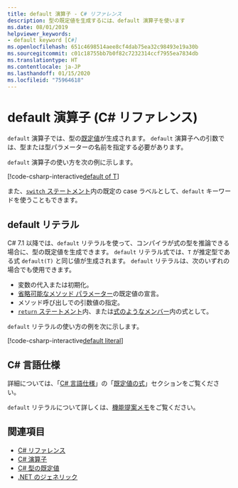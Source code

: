```yaml
---
title: default 演算子 - C# リファレンス
description: 型の既定値を生成するには、default 演算子を使います
ms.date: 08/01/2019
helpviewer_keywords:
- default keyword [C#]
ms.openlocfilehash: 651c4698514aee8cf4dab75ea32c98493e19a30b
ms.sourcegitcommit: c01c18755bb7b0f82c7232314ccf7955ea7834db
ms.translationtype: HT
ms.contentlocale: ja-JP
ms.lasthandoff: 01/15/2020
ms.locfileid: "75964618"
---
```

# <a name="default-operator-c-reference"></a>default 演算子 (C# リファレンス)

`default` 演算子では、型の[既定値](../builtin-types/default-values.md)が生成されます。 `default` 演算子への引数では、型または型パラメーターの名前を指定する必要があります。

`default` 演算子の使い方を次の例に示します。

[!code-csharp-interactive[default of T](~/samples/csharp/language-reference/operators/DefaultOperator.cs#WithOperand)]

また、[`switch` ステートメント](../keywords/switch.md)内の既定の case ラベルとして、`default` キーワードを使うこともできます。

## <a name="default-literal"></a>default リテラル

C# 7.1 以降では、`default` リテラルを使って、コンパイラが式の型を推論できる場合に、型の既定値を生成できます。 `default` リテラル式では、`T` が推定型である式 `default(T)` と同じ値が生成されます。 `default` リテラルは、次のいずれの場合でも使用できます。

- 変数の代入または初期化。
- [省略可能なメソッド パラメーター](../../methods.md#optional-parameters-and-arguments)の既定値の宣言。
- メソッド呼び出しでの引数値の指定。
- [`return` ステートメント](../keywords/return.md)内、または[式のようなメンバー](../../programming-guide/statements-expressions-operators/expression-bodied-members.md)内の式として。

`default` リテラルの使い方の例を次に示します。

[!code-csharp-interactive[default literal](~/samples/csharp/language-reference/operators/DefaultOperator.cs#DefaultLiteral)]

## <a name="c-language-specification"></a>C# 言語仕様

詳細については、「[C# 言語仕様](~/_csharplang/spec/introduction.md)」の「[既定値の式](~/_csharplang/spec/expressions.md#default-value-expressions)」セクションをご覧ください。

`default` リテラルについて詳しくは、[機能提案メモ](~/_csharplang/proposals/csharp-7.1/target-typed-default.md)をご覧ください。

## <a name="see-also"></a>関連項目

- [C# リファレンス](../index.md)
- [C# 演算子](index.md)
- [C# 型の既定値](../builtin-types/default-values.md)
- [.NET のジェネリック](../../../standard/generics/index.md)
